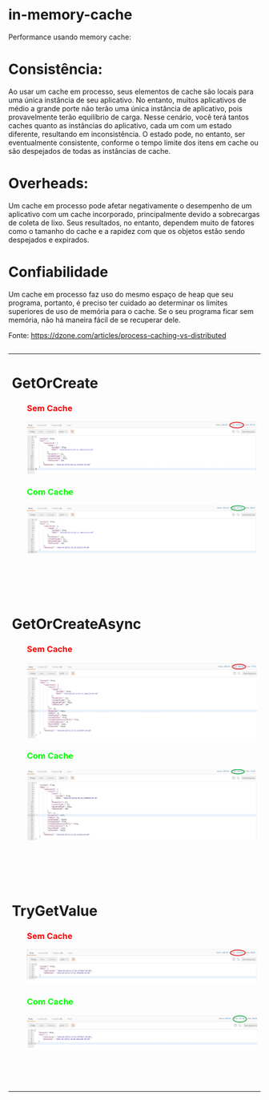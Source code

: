 # in-memory-cache
Performance usando memory cache:

# Consistência: 
Ao usar um cache em processo, seus elementos de cache são locais para uma única instância de seu aplicativo. No entanto, muitos aplicativos de médio a grande porte não terão uma única instância de aplicativo, pois provavelmente terão equilíbrio de carga. Nesse cenário, você terá tantos caches quanto as instâncias do aplicativo, cada um com um estado diferente, resultando em inconsistência. O estado pode, no entanto, ser eventualmente consistente, conforme o tempo limite dos itens em cache ou são despejados de todas as instâncias de cache.

# Overheads:
Um cache em processo pode afetar negativamente o desempenho de um aplicativo com um cache incorporado, principalmente devido a sobrecargas de coleta de lixo. Seus resultados, no entanto, dependem muito de fatores como o tamanho do cache e a rapidez com que os objetos estão sendo despejados e expirados.

# Confiabilidade
Um cache em processo faz uso do mesmo espaço de heap que seu programa, portanto, é preciso ter cuidado ao determinar os limites superiores de uso de memória para o cache. Se o seu programa ficar sem memória, não há maneira fácil de se recuperar dele.

Fonte: https://dzone.com/articles/process-caching-vs-distributed

<table style="float: left;">
<tbody>
<tr>
<td>
<h1><strong>GetOrCreate</strong></h1>
<h3 style="padding-left: 30px;"><span style="color: #ff0000;">Sem Cache</span></h3>
<p style="padding-left: 30px;"><img src="https://github.com/nogueirawagner/in-memory-cache/blob/master/Results/GetOrCreate.jpg" alt="" /></p>
<h3 style="padding-left: 30px;"><span style="color: #00ff00;">Com Cache</span></h3>
<p style="padding-left: 30px;"><img src="https://github.com/nogueirawagner/in-memory-cache/blob/master/Results/GetOrCreate_2.jpg" alt="" /></p>
<p>&nbsp;</p>
<p>&nbsp;</p>
</td>
</tr>
<tr>
<td><h1><strong>GetOrCreateAsync</strong></h1>
<h3 style="padding-left: 30px;"><span style="color: #ff0000;">Sem Cache</span></h3>
<p style="padding-left: 30px;"><img src="https://github.com/nogueirawagner/in-memory-cache/blob/master/Results/GetOrCreateAsync.jpg" alt="" /></p>
<h3 style="padding-left: 30px;"><span style="color: #00ff00;">Com Cache</span></h3>
<p style="padding-left: 30px;"><img src="https://github.com/nogueirawagner/in-memory-cache/blob/master/Results/GetOrCreateAsync_2.jpg" alt="" /></p>
<p>&nbsp;</p>
<p>&nbsp;</p></td>
</tr>
<tr>
<td><h1><strong>TryGetValue</strong></h1>
<h3 style="padding-left: 30px;"><span style="color: #ff0000;">Sem Cache</span></h3>
<p style="padding-left: 30px;"><img src="https://github.com/nogueirawagner/in-memory-cache/blob/master/Results/TryGetValue.jpg" alt="" /></p>
<h3 style="padding-left: 30px;"><span style="color: #00ff00;">Com Cache</span></h3>
<p style="padding-left: 30px;"><img src="https://github.com/nogueirawagner/in-memory-cache/blob/master/Results/TryGetValue_2.jpg" alt="" /></p>
<p>&nbsp;</p>
<p>&nbsp;</p></td></td>
</tr>
</tbody>
</table>
 
